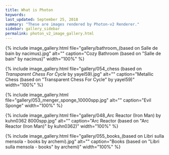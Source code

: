 ```yaml
---
title: What is Photon
keywords: 
last_updated: September 25, 2018
summary: "These are images rendered by Photon-v2 Renderer."
sidebar: gallery_sidebar
permalink: photon_v2_image_gallery.html
---
```


{% include image_gallery.html file="gallery/bathroom_(based on Salle de bain by nacimus).jpg" alt="" caption="Cozy Bathroom (based on \"Salle de bain\" by nacimus)" width="100%" %}

{% include image_gallery.html file="gallery/054_chess (based on _Transparent Chess For Cycle_ by yayel59).jpg" alt="" caption="Metallic Chess (based on \"Transparent Chess For Cycle\" by yayel59)" width="100%" %}

{% include image_gallery.html file="gallery/053_menger_sponge_10000spp.jpg" alt="" caption="Evil Sponge" width="100%" %}

{% include image_gallery.html file="gallery/048_Arc Reactor (Iron Man) by kuhn0362 8000spp.jpg" alt="" caption="Arc Reactor (based on \"Arc Reactor (Iron Man)\" by kuhn0362)" width="100%" %}

{% include image_gallery.html file="gallery/055_books_(based on Libri sulla mensola - books by archemi).jpg" alt="" caption="Books (based on \"Libri sulla mensola - books\" by archemi)" width="100%" %}